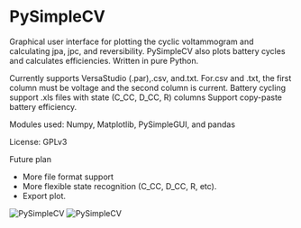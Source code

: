 # PySimpleCV
Graphical user interface for plotting the cyclic voltammogram and calculating jpa, jpc, and reversibility.
PySimpleCV also plots battery cycles and calculates efficiencies. Written in pure Python.

Currently supports VersaStudio (.par),.csv, and.txt.
For.csv and .txt, the first column must be voltage and the second column is current.
Battery cycling support .xls files with state (C_CC, D_CC, R) columns
Support copy-paste battery efficiency.

Modules used: Numpy, Matplotlib, PySimpleGUI, and pandas

License: GPLv3

Future plan
* More file format support
* More flexible state recognition (C_CC, D_CC, R, etc).
* Export plot.

![PySimpleCV](https://codeberg.org/Andy_Great/PySimpleCV/raw/branch/main/data/screenshot/cv_screenshot.png?raw=true)
![PySimpleCV](https://codeberg.org/Andy_Great/PySimpleCV/raw/branch/main/data/screenshot/battery_screenshot.png?raw=true)

